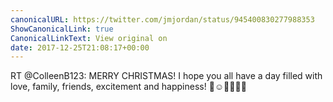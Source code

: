 ```yaml
---
canonicalURL: https://twitter.com/jmjordan/status/945400830277988353
ShowCanonicalLink: true
CanonicalLinkText: View original on
date: 2017-12-25T21:08:17+00:00
---
```

RT @ColleenB123: MERRY CHRISTMAS! I hope you all have a day filled with love, family, friends, excitement and happiness! 🎄☺️💜🎁🌈🎉